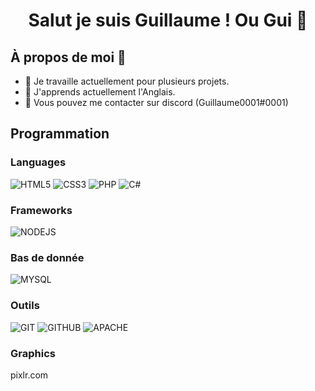 <h1 align="center">Salut je suis Guillaume ! Ou Gui 🌠</h1>

## À propos de moi :wave:
- 🔭 Je travaille actuellement pour plusieurs projets.
- 🌱 J'apprends actuellement l'Anglais.
- 💬 Vous pouvez me contacter sur discord (Guillaume0001#0001)

## Programmation

### Languages
![HTML5](https://img.shields.io/badge/html5%20-%23E34F26.svg?&style=for-the-badge&logo=html5&logoColor=white)
![CSS3](https://img.shields.io/badge/css3%20-%231572B6.svg?&style=for-the-badge&logo=css3&logoColor=white)
![PHP](https://img.shields.io/badge/php-%23777BB4.svg?&style=for-the-badge&logo=php&logoColor=white)
![C#](https://img.shields.io/badge/c%23%20-%23239120.svg?&style=for-the-badge&logo=c-sharp&logoColor=white)

### Frameworks
![NODEJS](https://img.shields.io/badge/node.js%20-%2343853D.svg?&style=for-the-badge&logo=node.js&logoColor=white)

### Bas de donnée
![MYSQL](https://img.shields.io/badge/mysql-%2300f.svg?&style=for-the-badge&logo=mysql&logoColor=white)

### Outils
![GIT](https://img.shields.io/badge/git%20-%23F05033.svg?&style=for-the-badge&logo=git&logoColor=white)
![GITHUB](https://img.shields.io/badge/github%20-%23121011.svg?&style=for-the-badge&logo=github&logoColor=white)
![APACHE](https://img.shields.io/badge/apache%20-%23D42029.svg?&style=for-the-badge&logo=apache&logoColor=white)

### Graphics
pixlr.com
